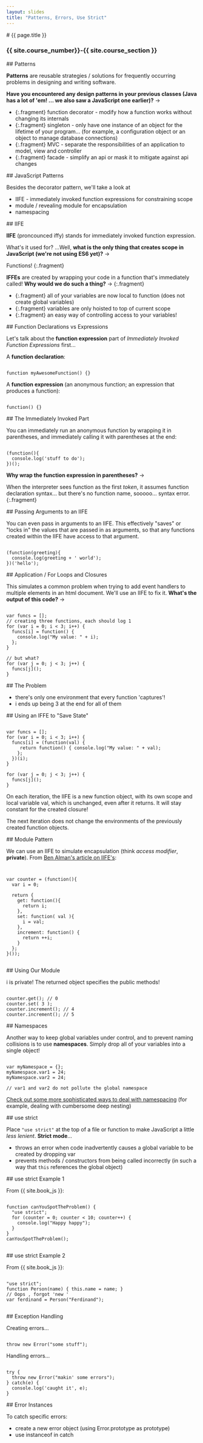 ```yaml
---
layout: slides
title: "Patterns, Errors, Use Strict"
---
```


<section markdown="block" class="intro-slide">
# {{ page.title }}

### {{ site.course_number}}-{{ site.course_section }}

<p><small></small></p>
</section>

<section markdown="block">
## Patterns 

__Patterns__ are reusable strategies / solutions for frequently occurring problems in designing and writing software. 

__Have you encountered any design patterns in your previous classes (Java has a lot of 'em! ... we also saw a JavaScript one earlier)?__ &rarr;

* {:.fragment} function decorator - modify how a function works without changing its internals
* {:.fragment} singleton - only have one instance of an object for the lifetime of your program... (for example, a configuration object or an object to manage database connections)
* {:.fragment} MVC - separate the responsibilities of an application to model, view and controller
* {:.fragment} facade - simplify an api or mask it to mitigate against api changes
</section>

<section markdown="block">
## JavaScript Patterns

Besides the decorator pattern, we'll take a look at

* IIFE - immediately invoked function expressions for constraining scope
* module / revealing module for encapsulation
* namespacing 

</section>

<section markdown="block">
## IIFE

__IIFE__ (proncounced iffy) stands for immediately invoked function expression.

What's it used for? ...Well, __what is the only thing that creates scope in JavaScript (we're not using ES6 yet)?__ &rarr;

Functions!
{:.fragment}

__IFFEs__ are created by wrapping your code in a function that's immediately called! __Why would we do such a thing?__ &rarr;
{:.fragment}

* {:.fragment} all of your variables are now local to function (does not create global variables)
* {:.fragment} variables are only hoisted to top of current scope
* {:.fragment} an easy way of controlling access to your variables!

</section>
<section markdown="block">
## Function Declarations vs Expressions

Let's talk about the __function expression__ part of _Immediately Invoked Function Expressions_ first...

A __function declaration__:

<pre><code data-trim contenteditable>
function myAwesomeFunction() {}
</code></pre>

A __function expression__ (an anonymous function; an expression that produces a function):

<pre><code data-trim contenteditable>
function() {}
</code></pre>

</section>

<section markdown="block">
## The Immediately Invoked Part

You can immediately run an anonymous function by wrapping it in parentheses, and immediately calling it with parentheses at the end:

<pre><code data-trim contenteditable>
(function(){
  console.log('stuff to do');
})(); 
</code></pre>

__Why wrap the function expression in parentheses?__ &rarr;

When the interpreter sees function as the first _token_, it assumes function declaration syntax... but there's no function name, sooooo... syntax error.
{:.fragment}
</section>

<section markdown="block">
## Passing Arguments to an IIFE

You can even pass in arguments to an IIFE. This effectively "saves" or "locks in" the values that are passed in as arguments, so that any functions created within the IIFE have access to that argument.

<pre><code data-trim contenteditable>
(function(greeting){
  console.log(greeting + ' world');
})('hello'); 
</code></pre>

</section>

<section markdown="block">
## Application / For Loops and Closures

This simulates a common problem when trying to add event handlers to multiple elements in an html document. We'll use an IIFE to fix it. __What's the output of this code?__ &rarr;

<pre><code data-trim contenteditable>
var funcs = [];
// creating three functions, each should log 1
for (var i = 0; i < 3; i++) {
  funcs[i] = function() {
    console.log("My value: " + i);
  };
}

// but what?
for (var j = 0; j < 3; j++) {
  funcs[j]();
}
</code></pre>

</section>

<section markdown="block">
## The Problem

* there's only one environment that every function 'captures'!
* i ends up being 3 at the end for all of them

</section>
<section markdown="block">
## Using an IFFE to "Save State"

<pre><code data-trim contenteditable>
var funcs = [];
for (var i = 0; i < 3; i++) {
  funcs[i] = (function(val) {
     return function() { console.log("My value: " + val);
    };
  })(i);
}

for (var j = 0; j < 3; j++) {
  funcs[j]();
}
</code></pre>

On each iteration, the IIFE is a new function object, with its own scope and local variable val, which is unchanged, even after it returns. It will stay constant for the created closure!

The next iteration does not change the environments of the previously created function objects.
</section>


<section markdown="block">
## Module Pattern

We can use an IIFE to simulate encapsulation (think _access modifier_, __private__). From [Ben Alman's article on IIFE's](http://benalman.com/news/2010/11/immediately-invoked-function-expression/):

<pre><code data-trim contenteditable>

var counter = (function(){
  var i = 0;

  return {
    get: function(){
      return i;
    },
    set: function( val ){
      i = val;
    },
    increment: function() {
      return ++i;
    }
  };
}());

</code></pre>

</section>

<section markdown="block">
## Using Our Module

i is private! The returned object specifies the public methods!

<pre><code data-trim contenteditable>
counter.get(); // 0
counter.set( 3 );
counter.increment(); // 4
counter.increment(); // 5
</code></pre>
</section>

<section markdown="block">
## Namespaces

Another way to keep global variables under control, and to prevent naming collisions is to use __namespaces__. Simply drop all of your variables into a single object!

<pre><code data-trim contenteditable>
var myNamespace = {};
myNamespace.var1 = 24;
myNamespace.var2 = 24;

// var1 and var2 do not pollute the global namespace
</code></pre>

[Check out some more sophisticated ways to deal with namespacing](http://addyosmani.com/blog/essential-js-namespacing/) (for example, dealing with cumbersome deep nesting)
</section>

<section markdown="block">
## use strict

Place <code>"use strict"</code> at the top of a file or function to make JavaScript a little _less lenient_. __Strict mode__...

* throws an error when code inadvertently causes a global variable to be created by dropping var
* prevents methods / constructors from being called incorrectly (in such a way that <code>this</code> references the global object)

</section>

<section markdown="block">
## use strict Example 1

From {{ site.book_js }}:

<pre><code data-trim contenteditable>
function canYouSpotTheProblem() {
  "use strict";
  for (counter = 0; counter < 10; counter++) {
    console.log("Happy happy"); 
  }
}
canYouSpotTheProblem();

</code></pre>
</section>

<section markdown="block">
## use strict Example 2

From {{ site.book_js }}:

<pre><code data-trim contenteditable>
"use strict";
function Person(name) { this.name = name; }
// Oops , forgot 'new '
var ferdinand = Person("Ferdinand");

</code></pre>
</section>

<section markdown="block">
## Exception Handling

Creating errors...

<pre><code data-trim contenteditable>
throw new Error("some stuff");
</code></pre>

Handling errors...
<pre><code data-trim contenteditable>
try {
  throw new Error("makin' some errors");
} catch(e) {
  console.log('caught it', e);
}
</code></pre>

</section>

<section markdown="block">
## Error Instances

To catch specific errors:

* create a new error object (using Error.prototype as prototype)
* use instanceof in catch

</section>
